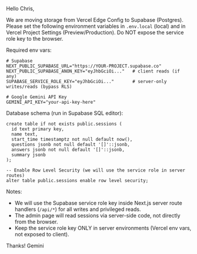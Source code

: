Hello Chris,

We are moving storage from Vercel Edge Config to Supabase (Postgres). Please set the following environment variables in `.env.local` (local) and in Vercel Project Settings (Preview/Production). Do NOT expose the service role key to the browser.

Required env vars:
```
# Supabase
NEXT_PUBLIC_SUPABASE_URL="https://YOUR-PROJECT.supabase.co"
NEXT_PUBLIC_SUPABASE_ANON_KEY="eyJhbGciOi..."   # client reads (if any)
SUPABASE_SERVICE_ROLE_KEY="eyJhbGciOi..."       # server-only writes/reads (bypass RLS)

# Google Gemini API Key
GEMINI_API_KEY="your-api-key-here"
```

Database schema (run in Supabase SQL editor):
```
create table if not exists public.sessions (
  id text primary key,
  name text,
  start_time timestamptz not null default now(),
  questions jsonb not null default '[]'::jsonb,
  answers jsonb not null default '[]'::jsonb,
  summary jsonb
);

-- Enable Row Level Security (we will use the service role in server routes)
alter table public.sessions enable row level security;
```

Notes:
- We will use the Supabase service role key inside Next.js server route handlers (`/api/*`) for all writes and privileged reads.
- The admin page will read sessions via server-side code, not directly from the browser.
- Keep the service role key ONLY in server environments (Vercel env vars, not exposed to client).

Thanks!
Gemini
